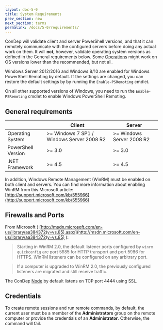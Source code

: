 ```yaml
---
layout: doc-5-0
title: System Requirements
prev_section: new
next_section: terms
permalink: /docs/5-0/requirements/
---
```


ConDep will validate client and server PowerShell versions, and that it can remotely
communicate with the configured servers before doing any actual work on them. It will
**not**, however, validate operating system versions as defined in the General
requirements below. Some [Operations](../condep-dsl-operations/) might work on OS
versions lower than the recommended, but not all.

Windows Server 2012/2016 and Windows 8/10 are enabled for Windows PowerShell Remoting by default.
If the settings are changed, you can restore the default settings by by running the
`Enable-PSRemoting` cmdlet.

On all other supported versions of Windows, you need to run the `Enable-PSRemoting` cmdlet
to enable Windows PowerShell Remoting.

## General requirements
<table>
	<thead>
		<tr>
			<th></th><th>Client</th><th>Server</th>
		</tr>
	</thead>
	<tbody>
		<tr>
			<td>Operating System</td><td>&gt;= Windows 7 SP1 / Windows Server 2008 R2</td><td>&gt;= Windows Server 2008 R2</td>
		</tr>
		<tr>
			<td>PowerShell Version</td><td>&gt;= 3.0</td><td>&gt;= 3.0</td>
		</tr>
		<tr>
			<td>.NET Framework</td><td>&gt;= 4.5</td><td>&gt;= 4.5</td>
		</tr>
	</tbody>
</table>

In addition, Windows Remote Management (WinRM) must be enabled on both client
and servers. You can find more information about enabling WinRM from this Microsoft
article: [http://support.microsoft.com/kb/555966](http://support.microsoft.com/kb/555966)

## Firewalls and Ports
From Microsoft ( [http://msdn.microsoft.com/en-us/library/aa384372(v=vs.85).aspx](http://msdn.microsoft.com/en-us/library/aa384372(v=vs.85) ):

> Starting in WinRM 2.0, the default listener ports configured by `winrm
> quickconfig` are port 5985 for HTTP transport and port 5986 for HTTPS.
> WinRM listeners can be configured on any arbitrary port.


> If a computer is upgraded to WinRM 2.0, the previously configured
> listeners are migrated and still receive traffic.

The ConDep [Node](../security/#node) by default listens on TCP port 4444 using SSL.

## Credentials

To create remote sessions and run remote commands, by default, the current
user must be a member of the **Administrators** group on the remote computer or
provide the credentials of an **Administrator**. Otherwise, the command will fail.
